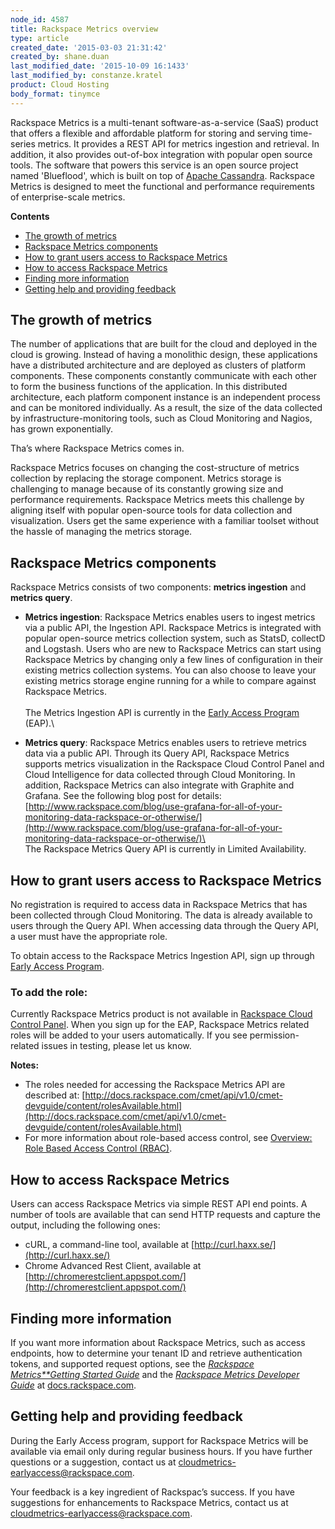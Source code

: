 ```yaml
---
node_id: 4587
title: Rackspace Metrics overview
type: article
created_date: '2015-03-03 21:31:42'
created_by: shane.duan
last_modified_date: '2015-10-09 16:1433'
last_modified_by: constanze.kratel
product: Cloud Hosting
body_format: tinymce
---
```


Rackspace Metrics is a multi-tenant software-as-a-service (SaaS) product
that offers a flexible and affordable platform for storing and serving
time-series metrics. It provides a REST API for metrics ingestion and
retrieval. In addition, it also provides out-of-box integration with
popular open source tools. The software that powers this service is an
open source project named 'Blueflood', which is built on top of [Apache
Cassandra](http://cassandra.apache.org/). Rackspace Metrics is designed
to meet the functional and performance requirements of enterprise-scale
metrics.

**Contents**

-   [The growth of metrics](#theGrowthofMetrics)
-   [Rackspace Metrics components](#cloudmetricsComponents)
-   [How to grant users access to Rackspace
    Metrics](#howtoGrantUsersaccss)
-   [How to access Rackspace Metrics](#howtoAccessCloudMetrics)
-   [Finding more information](#Findingmoreinfo)
-   [Getting help and providing
    feedback](#gettingHelpandprovidingFeedback)

The growth of metrics
---------------------

The number of applications that are built for the cloud and deployed in
the cloud is growing. Instead of having a monolithic design, these
applications have a distributed architecture and are deployed as
clusters of platform components. These components constantly communicate
with each other to form the business functions of the application. In
this distributed architecture, each platform component instance is an
independent process and can be monitored individually. As a result, the
size of the data collected by infrastructure-monitoring tools, such as
Cloud Monitoring and Nagios, has grown exponentially.

Tha&rsquo;s where Rackspace Metrics comes in.

Rackspace Metrics focuses on changing the cost-structure of metrics
collection by replacing the storage component. Metrics storage is
challenging to manage because of its constantly growing size and
performance requirements. Rackspace Metrics meets this challenge by
aligning itself with popular open-source tools for data collection and
visualization. Users get the same experience with a familiar toolset
without the hassle of managing the metrics storage.

Rackspace Metrics components
----------------------------

Rackspace Metrics consists of two components: **metrics ingestion** and
**metrics query**.

-   **Metrics ingestion**: Rackspace Metrics enables users to ingest
    metrics via a public API, the Ingestion API. Rackspace Metrics is
    integrated with popular open-source metrics collection system, such
    as StatsD, collectD and Logstash. Users who are new to Rackspace
    Metrics can start using Rackspace Metrics by changing only a few
    lines of configuration in their existing metrics collection systems.
    You can also choose to leave your existing metrics storage engine
    running for a while to compare against Rackspace Metrics.\
     \
     The Metrics Ingestion API is currently in the [Early Access
    Program](http://docs.rackspace.com/cmet/api/v1.0/cmet-gettingstarted/content/Early_Access_Program.html)
    (EAP).\
      
-   **Metrics query**: Rackspace Metrics enables users to retrieve
    metrics data via a public API. Through its Query API, Rackspace
    Metrics supports metrics visualization in the Rackspace Cloud
    Control Panel and Cloud Intelligence for data collected through
    Cloud Monitoring. In addition, Rackspace Metrics can also integrate
    with Graphite and Grafana. See the following blog post for details:
    [http://www.rackspace.com/blog/use-grafana-for-all-of-your-monitoring-data-rackspace-or-otherwise/](http://www.rackspace.com/blog/use-grafana-for-all-of-your-monitoring-data-rackspace-or-otherwise/)\
     \
     The Rackspace Metrics Query API is currently in Limited
    Availability.

How to grant users access to Rackspace Metrics
----------------------------------------------

No registration is required to access data in Rackspace Metrics that has
been collected through Cloud Monitoring. The data is already available
to users through the Query API.  When accessing data through the Query
API, a user must have the appropriate role.

To obtain access to the Rackspace Metrics Ingestion API, sign up through
[Early Access
Program](http://docs.rackspace.com/cmet/api/v1.0/cmet-gettingstarted/content/Early_Access_Program.html).

### **To add the role:**

Currently Rackspace Metrics product is not available in [Rackspace Cloud
Control Panel](https://mycloud.rackspace.com/).  When you sign up for
the EAP, Rackspace Metrics related roles will be added to your users
automatically. If you see permission-related issues in testing, please
let us know.

**Notes:**

-   The roles needed for accessing the Rackspace Metrics API are
    described at:
    [http://docs.rackspace.com/cmet/api/v1.0/cmet-devguide/content/rolesAvailable.html](http://docs.rackspace.com/cmet/api/v1.0/cmet-devguide/content/rolesAvailable.html)
-   For more information about role-based access control, see [Overview:
    Role Based Access Control
    (RBAC)](http://www.rackspace.com/knowledge_center/article/overview-role-based-access-control-rbac).

How to access Rackspace Metrics
-------------------------------

Users can access Rackspace Metrics via simple REST API end points. A
number of tools are available that can send HTTP requests and capture
the output, including the following ones:

-   cURL, a command-line tool, available at
    [http://curl.haxx.se/](http://curl.haxx.se/)
-   Chrome Advanced Rest Client, available at
    [http://chromerestclient.appspot.com/](http://chromerestclient.appspot.com/)

Finding more information
------------------------

If you want more information about Rackspace Metrics, such as access
endpoints, how to determine your tenant ID and retrieve authentication
tokens, and supported request options, see the [*Rackspace
Metrics**Getting
Started Guide*](http://docs.rackspace.com/cmet/api/v1.0/cmet-gettingstarted/content/Overview.html)
and the *[Rackspace Metrics Developer
Guide](http://docs.rackspace.com/cmet/api/v1.0/cmet-devguide/content/Overview.html)*
at [docs.rackspace.com](http://docs.rackspace.com/). 

Getting help and providing feedback
-----------------------------------

During the Early Access program, support for Rackspace Metrics will be
available via email only during regular business hours. If you have
further questions or a suggestion, contact us at
[cloudmetrics-earlyaccess@rackspace.com](mailto:cloudmetrics-earlyaccess@rackspace.com).

Your feedback is a key ingredient of Rackspac&rsquo;s success. If you have
suggestions for enhancements to Rackspace Metrics, contact us at
[cloudmetrics-earlyaccess@rackspace.com](mailto:cloudmetrics-earlyaccess@rackspace.com).

